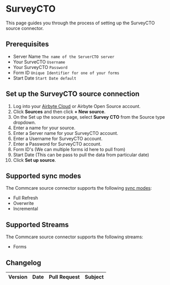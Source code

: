# SurveyCTO

This page guides you through the process of setting up the SurveyCTO source connector.

## Prerequisites

- Server Name `The name of the ServerCTO server`
- Your SurveCTO `Username`
- Your SurveyCTO `Password`
- Form ID `Unique Identifier for one of your forms`
- Start Date `Start Date default`

## Set up the SurveyCTO source connection
1. Log into your [Airbyte Cloud](https://cloud.airbyte.io/workspaces) or Airbyte Open Source account.
2. Click **Sources** and then click **+ New source**.
3. On the Set up the source page, select **Survey CTO** from the Source type dropdown.
4. Enter a name for your source.
5. Enter a Server name for your SurveyCTO account. 
6. Enter a Username for SurveyCTO account.
7. Enter a Password for SurveyCTO account.
8. Form ID's (We can multiple forms id here to pull from) 
9. Start Date (This can be pass to pull the data from particular date)
10. Click **Set up source**.

## Supported sync modes

The Commcare source connector supports the following [sync modes](https://docs.airbyte.com/cloud/core-concepts#connection-sync-modes):

- Full Refresh
- Overwrite
- Incremental

## Supported Streams

The Commcare source connector supports the following streams:

- Forms

## Changelog

| Version | Date | Pull Request | Subject |
| :------ | :--- | :----------- | :------ |

